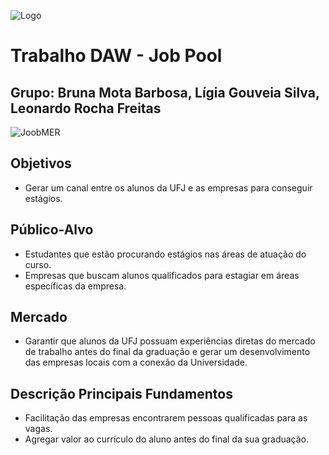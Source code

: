 ![Logo][Logo-Projeto]

[Logo-Projeto]: https://github.com/brunamota/trabalhoDAW/blob/main/resource/Logo.png

# Trabalho DAW - Job Pool
## Grupo: Bruna Mota Barbosa, Lígia Gouveia Silva, Leonardo Rocha Freitas

![JoobMER][MER-image]

[MER-image]: https://github.com/brunamota/trabalhoDAW/blob/main/resource/MER%20-%20JopPool.png

## Objetivos
- Gerar um canal entre os alunos da UFJ e as empresas para conseguir estágios.
## Público-Alvo
- Estudantes que estão procurando estágios nas áreas de atuação do curso.
- Empresas que buscam alunos qualificados para estagiar em áreas específicas da empresa.
## Mercado
- Garantir que alunos da UFJ possuam experiências diretas do mercado de trabalho antes do final da graduação e gerar um desenvolvimento das empresas locais com a conexão da Universidade.
## Descrição Principais Fundamentos
- Facilitação das empresas encontrarem pessoas qualificadas para as vagas.
- Agregar valor ao currículo do aluno antes do final da sua graduação.
